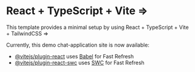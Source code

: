 # React + TypeScript + Vite => 

This template provides a minimal setup by using React + TypeScript + Vite + TailwindCSS => 

Currently, this demo chat-application site is now available:

- [@vitejs/plugin-react](https://cheery-otter-67838b.netlify.app) uses [Babel](https://babeljs.io/) for Fast Refresh
- [@vitejs/plugin-react-swc](https://github.com/vitejs/vite-plugin-react-swc) uses [SWC](https://swc.rs/) for Fast Refresh
